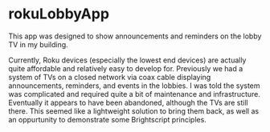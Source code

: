 # rokuLobbyApp
This app was designed to show announcements and reminders on the lobby TV in my building.

Currently, Roku devices (especially the lowest end devices) are actually quite affordable and relatively easy to develop for. Previously we had a system of TVs on a closed network via coax cable displaying announcements, reminders, and events in the lobbies. I was told the system was complicated and required quite a bit of maintenance and infrastructure. Eventually it appears to have been abandoned, although the TVs are still there. This seemed like a lightweight solution to bring them back, as well as an oppurtunity to demonstrate some Brightscript principles.
